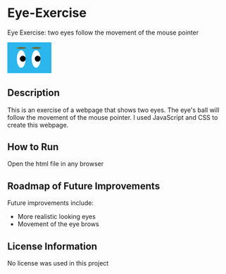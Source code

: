 # Eye-Exercise
Eye Exercise: two eyes follow the movement of the mouse pointer

<img src= "Eyes.png" width= '100' />


## Description 
This is an exercise of a webpage that shows two eyes. The eye's ball will follow the movement of the mouse pointer. I used JavaScript and CSS to create this webpage. 

## How to Run
Open the html file in any browser


## Roadmap of Future Improvements
Future improvements include:
  - More realistic looking eyes 
  - Movement of the eye brows

## License Information
No license was used in this project
